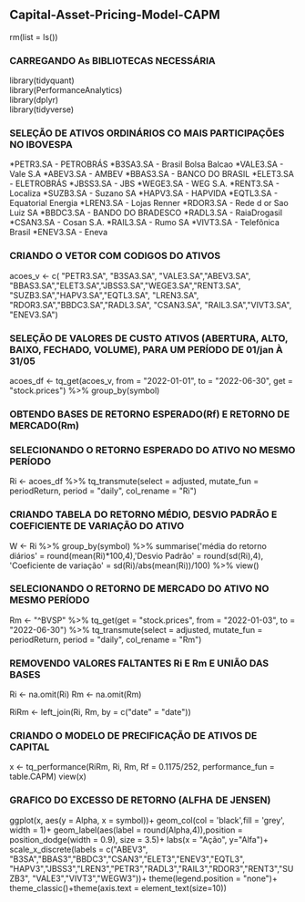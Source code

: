 ## Capital-Asset-Pricing-Model-CAPM
rm(list = ls())

### CARREGANDO As BIBLIOTECAS NECESSÁRIA

library(tidyquant)  
library(PerformanceAnalytics)  
library(dplyr)  
library(tidyverse)  

### SELEÇÃO DE ATIVOS ORDINÁRIOS CO MAIS PARTICIPAÇÕES NO IBOVESPA
*PETR3.SA - PETROBRÁS
*B3SA3.SA - Brasil Bolsa Balcao
*VALE3.SA - Vale S.A 
*ABEV3.SA - AMBEV
*BBAS3.SA - BANCO DO BRASIL
*ELET3.SA - ELETROBRÁS
*JBSS3.SA - JBS
*WEGE3.SA - WEG S.A.
*RENT3.SA - Localiza
*SUZB3.SA - Suzano SA
*HAPV3.SA - HAPVIDA
*EQTL3.SA - Equatorial Energia
*LREN3.SA - Lojas Renner
*RDOR3.SA - Rede d or Sao Luiz SA
*BBDC3.SA - BANDO DO BRADESCO
*RADL3.SA - RaiaDrogasil
*CSAN3.SA - Cosan S.A.
*RAIL3.SA - Rumo SA
*VIVT3.SA - Telefônica Brasil
*ENEV3.SA - Eneva

### CRIANDO O VETOR COM CODIGOS DO ATIVOS
acoes_v <- c( "PETR3.SA", "B3SA3.SA", "VALE3.SA","ABEV3.SA", "BBAS3.SA","ELET3.SA","JBSS3.SA","WEGE3.SA","RENT3.SA",
             "SUZB3.SA","HAPV3.SA","EQTL3.SA", "LREN3.SA", "RDOR3.SA","BBDC3.SA","RADL3.SA", "CSAN3.SA",
             "RAIL3.SA","VIVT3.SA", "ENEV3.SA")


### SELEÇÃO DE VALORES DE CUSTO ATIVOS (ABERTURA, ALTO, BAIXO, FECHADO, VOLUME), PARA UM PERÍODO DE 01/jan À 31/05

acoes_df <- tq_get(acoes_v,
                   from = "2022-01-01", 
                   to = "2022-06-30", 
                   get = "stock.prices") %>% 
  group_by(symbol)

### OBTENDO  BASES DE RETORNO ESPERADO(Rf) E RETORNO DE MERCADO(Rm)

### SELECIONANDO O RETORNO ESPERADO DO ATIVO NO MESMO PERÍODO
Ri <- acoes_df %>% tq_transmute(select = adjusted,
                                mutate_fun = periodReturn,
                                period = "daily",
                                col_rename = "Ri")
### CRIANDO TABELA DO RETORNO MÉDIO, DESVIO PADRÃO E COEFICIENTE DE VARIAÇÃO DO ATIVO
W <- Ri %>% group_by(symbol) %>% summarise('média do retorno diários' = round(mean(Ri)*100,4),'Desvio Padrão' = round(sd(Ri),4), 'Coeficiente de variação' = sd(Ri)/abs(mean(Ri))/100) %>% view()

### SELECIONANDO O RETORNO DE MERCADO DO ATIVO NO MESMO PERÍODO

Rm <- "^BVSP" %>%
tq_get(get  = "stock.prices",
         from = "2022-01-03",
         to = "2022-06-30") %>%
  tq_transmute(select = adjusted,
               mutate_fun = periodReturn,
               period     = "daily",
               col_rename = "Rm")


### REMOVENDO VALORES FALTANTES Ri E Rm E UNIÃO DAS BASES

Ri <- na.omit(Ri)
Rm <- na.omit(Rm)

RiRm <- left_join(Ri, Rm, by = c("date" = "date"))


### CRIANDO O MODELO DE PRECIFICAÇÃO DE ATIVOS DE CAPITAL

x <- tq_performance(RiRm, Ri, Rm, Rf = 0.1175/252, performance_fun = table.CAPM)
view(x)

### GRAFICO DO EXCESSO DE RETORNO (ALFHA DE JENSEN)

ggplot(x, aes(y = Alpha, x = symbol))+
  geom_col(col = 'black',fill = 'grey', width = 1)+
  geom_label(aes(label = round(Alpha,4)),position = position_dodge(width = 0.9), size = 3.5)+
  labs(x = "Ação", y="Alfa")+
  scale_x_discrete(labels = c("ABEV3", "B3SA","BBAS3","BBDC3","CSAN3","ELET3","ENEV3","EQTL3",
                              "HAPV3","JBSS3","LREN3","PETR3","RADL3","RAIL3","RDOR3","RENT3","SUZB3", "VALE3","VIVT3","WEGW3"))+
  theme(legend.position = "none")+
  theme_classic()+theme(axis.text = element_text(size=10))

